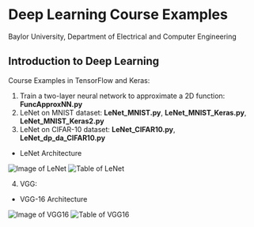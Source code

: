 # Deep Learning Course Examples
Baylor University, Department of Electrical and Computer Engineering

## Introduction to Deep Learning

Course Examples in TensorFlow and Keras:

1. Train a two-layer neural network to approximate a 2D function: **FuncApproxNN.py**
2. LeNet on MNIST dataset: **LeNet_MNIST.py**, **LeNet_MNIST_Keras.py**, **LeNet_MNIST_Keras2.py**
3. LeNet on CIFAR-10 dataset: **LeNet_CIFAR10.py**, **LeNet_dp_da_CIFAR10.py**

* LeNet Architecture

![Image of LeNet](https://github.com/ProfessorDong/Deep-Learning-Course-Examples/blob/master/figures/lenet.svg)
![Table of LeNet](https://github.com/ProfessorDong/Deep-Learning-Course-Examples/blob/master/figures/LeNet_Summary_Table.jpeg)

4. VGG: 

* VGG-16 Architecture

![Image of VGG16](https://github.com/ProfessorDong/Deep-Learning-Course-Examples/blob/master/figures/imagenet_vgg16.png)
![Table of VGG16](https://github.com/ProfessorDong/Deep-Learning-Course-Examples/blob/master/figures/VGG.png)
